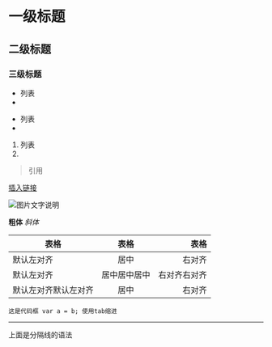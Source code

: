 

# 一级标题

## 二级标题

### 三级标题

* 列表
*

- 列表
-

1. 列表
2.


> 引用


[插入链接](http://www.baidu.com)

![图片文字说明](https://ss0.bdstatic.com/70cFvHSh_Q1YnxGkpoWK1HF6hhy/it/u=2285703242,468077740&fm=23&gp=0.jpg)

**粗体**     *斜体*


| 表格       |         表格           | 表格  |
| ------------- |:-------------:| -----:|
| 默认左对齐      |居中 | 右对齐 |
|  默认左对齐      | 居中居中居中     |   右对齐右对齐 |
|  默认左对齐默认左对齐  | 居中     |    右对齐 |


`这是代码框
    var a = b;
    使用tab缩进
`

***
上面是分隔线的语法
